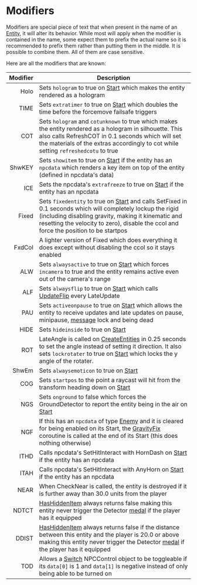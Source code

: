 # Modifiers
Modifiers are special piece of text that when present in the name of an [Entity](../Entity.md), it will alter its behavior. While most will apply when the modifier is contained in the name, some expect them to prefix the actual name so it is recommended to prefix them rather than putting them in the middle. It is possible to combine them. All of them are case sensitive.

Here are all the modifiers that are known:

|Modifier|Description|
|--------:|-----------|
|Holo|Sets `hologram` to true on [Start](Start.md) which makes the entity rendered as a hologram|
|TIME|Sets `extratimer` to true on [Start](Start.md) which doubles the time before the forcemove failsafe triggers|
|COT|Sets `hologram` and `cotunknown` to true which makes the entity rendered as a hologram in silhouette. This also calls RefreshCOT in 0.1 seconds which will set the materials of the extras accordingly to cot while setting `refreshedcotu` to true|
|ShwKEY|Sets `showitem` to true on [Start](Start.md) if the entity has an `npcdata` which renders a key item on top of the entity (defined in npcdata's data)|
|ICE|Sets the npcdata's `extrafreeze` to true on [Start](Start.md) if the entity has an npcdata|
|Fixed|Sets `fixedentity` to true on [Start](Start.md) and calls SetFixed in 0.1 seconds which will completely lockup the rigid (including disabling gravity, making it kinematic and resetting the velocity to zero), disable the ccol and force the position to be startpos|
|FxdCol|A lighter version of Fixed which does everything it does except without disabling the ccol so it stays enabled|
|ALW|Sets `alwaysactive` to true on [Start](Start.md) which forces `incamera` to true and the entity remains active even out of the camera's range|
|ALF|Sets `alwaysflip` to true on [Start](Start.md) which calls [UpdateFlip](Update%20process/UpdateFlip.md) every LateUpdate|
|PAU|Sets `activeonpause` to true on [Start](Start.md) which allows the entity to receive updates and late updates on pause, minipause, [message](../../SetText/Notable%20states.md#message) lock and being dead|
|HIDE|Sets `hideinside` to true on [Start](Start.md)|
|ROT|LateAngle is called on [CreateEntities](CreateEntities.md) in 0.25 seconds to set the angle instead of setting it direction. It also sets `lockrotater` to true on [Start](Start.md) which locks the y angle of the rotater.|
|ShwEm|Sets `alwaysemoticon` to true on [Start](Start.md)|
|COG|Sets `startpos` to the point a raycast will hit from the transform heading down on [Start](Start.md)|
|NGS|Sets `onground` to false which forces the GroundDetector to report the entity being in the air on [Start](Start.md)|
|NGF|If this has an `npcdata` of type [Enemy](../NPCControl/Enemy.md) and it is cleared for being enabled on its Start, the [GravityFix](../NPCControl/Notable%20methods/GravityFix.md) coroutine is called at the end of its Start (this does nothing otherwise)|
|ITHD|Calls npcdata's SetHitInteract with HornDash on [Start](Start.md) if the entity has an npcdata|
|ITAH|Calls npcdata's SetHitInteract with AnyHorn on [Start](Start.md) if the entity has an npcdata|
|NEAR|When CheckNear is called, the entity is destroyed if it is further away than 30.0 units from the player|
|NDTCT|[HasHiddenItem](../NPCControl/Notable%20methods/HasHiddenItem.md) always returns false making this entity never trigger the Detector [medal](../../Enums%20and%20IDs/Medal.md) if the player has it equipped|
|DDIST|[HasHiddenItem](../NPCControl/Notable%20methods/HasHiddenItem.md) always returns false if the distance between this entity and the player is 20.0 or above making this entity never trigger the Detector [medal](../../Enums%20and%20IDs/Medal.md) if the player has it equipped|
|TOD|Allows a [Switch](../NPCControl/ObjectTypes/Switch.md) NPCControl object to be toggleable if its `data[0]` is 1 and `data[1]` is negative instead of only being able to be turned on|